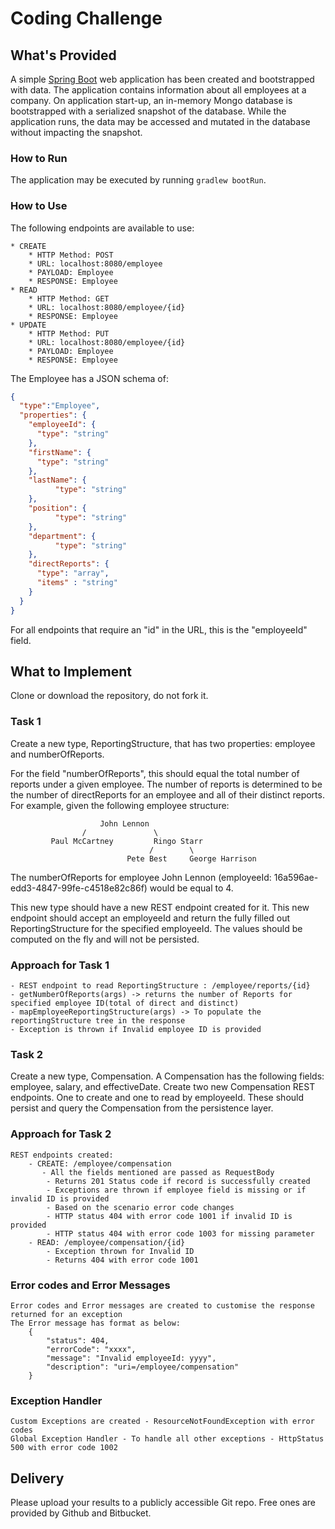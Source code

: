 # Coding Challenge
## What's Provided
A simple [Spring Boot](https://projects.spring.io/spring-boot/) web application has been created and bootstrapped 
with data. The application contains information about all employees at a company. On application start-up, an in-memory 
Mongo database is bootstrapped with a serialized snapshot of the database. While the application runs, the data may be
accessed and mutated in the database without impacting the snapshot.

### How to Run
The application may be executed by running `gradlew bootRun`.

### How to Use
The following endpoints are available to use:
```
* CREATE
    * HTTP Method: POST 
    * URL: localhost:8080/employee
    * PAYLOAD: Employee
    * RESPONSE: Employee
* READ
    * HTTP Method: GET 
    * URL: localhost:8080/employee/{id}
    * RESPONSE: Employee
* UPDATE
    * HTTP Method: PUT 
    * URL: localhost:8080/employee/{id}
    * PAYLOAD: Employee
    * RESPONSE: Employee
```
The Employee has a JSON schema of:
```json
{
  "type":"Employee",
  "properties": {
    "employeeId": {
      "type": "string"
    },
    "firstName": {
      "type": "string"
    },
    "lastName": {
          "type": "string"
    },
    "position": {
          "type": "string"
    },
    "department": {
          "type": "string"
    },
    "directReports": {
      "type": "array",
      "items" : "string"
    }
  }
}
```
For all endpoints that require an "id" in the URL, this is the "employeeId" field.

## What to Implement
Clone or download the repository, do not fork it.

### Task 1
Create a new type, ReportingStructure, that has two properties: employee and numberOfReports.

For the field "numberOfReports", this should equal the total number of reports under a given employee. The number of 
reports is determined to be the number of directReports for an employee and all of their distinct reports. For example, 
given the following employee structure:
```
                    John Lennon
                /               \
         Paul McCartney         Ringo Starr
                               /        \
                          Pete Best     George Harrison
```
The numberOfReports for employee John Lennon (employeeId: 16a596ae-edd3-4847-99fe-c4518e82c86f) would be equal to 4. 

This new type should have a new REST endpoint created for it. This new endpoint should accept an employeeId and return 
the fully filled out ReportingStructure for the specified employeeId. The values should be computed on the fly and will 
not be persisted.

### Approach for Task 1
    - REST endpoint to read ReportingStructure : /employee/reports/{id}
    - getNumberOfReports(args) -> returns the number of Reports for specified employee ID(total of direct and distinct)
    - mapEmployeeReportingStructure(args) -> To populate the reportingStructure tree in the response
    - Exception is thrown if Invalid employee ID is provided

### Task 2
Create a new type, Compensation. A Compensation has the following fields: employee, salary, and effectiveDate. Create 
two new Compensation REST endpoints. One to create and one to read by employeeId. These should persist and query the 
Compensation from the persistence layer.

### Approach for Task 2
    REST endpoints created:
        - CREATE: /employee/compensation
           - All the fields mentioned are passed as RequestBody
            - Returns 201 Status code if record is successfully created
            - Exceptions are thrown if employee field is missing or if invalid ID is provided 
            - Based on the scenario error code changes
            - HTTP status 404 with error code 1001 if invalid ID is provided
            - HTTP status 404 with error code 1003 for missing parameter
        - READ: /employee/compensation/{id}
            - Exception thrown for Invalid ID
            - Returns 404 with error code 1001

### Error codes and Error Messages
    Error codes and Error messages are created to customise the response returned for an exception
    The Error message has format as below:
        {
            "status": 404,
            "errorCode": "xxxx",
            "message": "Invalid employeeId: yyyy",
            "description": "uri=/employee/compensation"
        }
### Exception Handler
    Custom Exceptions are created - ResourceNotFoundException with error codes
    Global Exception Handler - To handle all other exceptions - HttpStatus 500 with error code 1002

## Delivery
Please upload your results to a publicly accessible Git repo. Free ones are provided by Github and Bitbucket.
